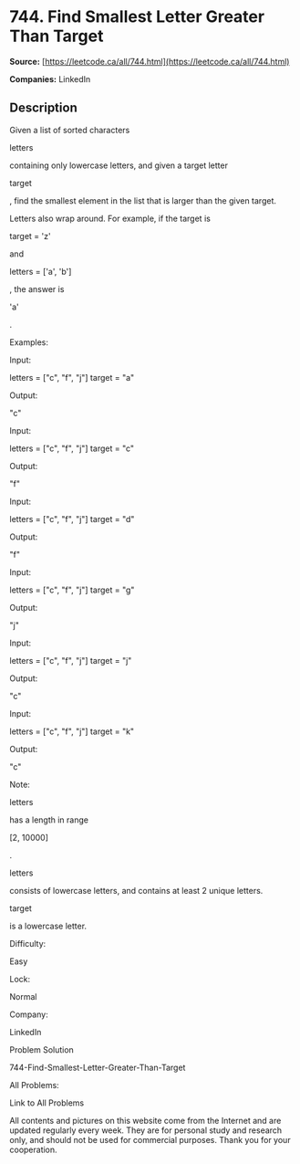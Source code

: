 # 744. Find Smallest Letter Greater Than Target

**Source:** [https://leetcode.ca/all/744.html](https://leetcode.ca/all/744.html)

**Companies:** LinkedIn

## Description

Given a list of sorted characters

letters

containing only lowercase letters,
        and given a target letter

target

, find the smallest element in the list that is
        larger than the given target.

Letters also wrap around. For example, if the target is

target = 'z'

and

letters
        = ['a', 'b']

, the answer is

'a'

.

Examples:

Input:

letters = ["c", "f", "j"]
target = "a"

Output:

"c"

Input:

letters = ["c", "f", "j"]
target = "c"

Output:

"f"

Input:

letters = ["c", "f", "j"]
target = "d"

Output:

"f"

Input:

letters = ["c", "f", "j"]
target = "g"

Output:

"j"

Input:

letters = ["c", "f", "j"]
target = "j"

Output:

"c"

Input:

letters = ["c", "f", "j"]
target = "k"

Output:

"c"

Note:

letters

has a length in range

[2, 10000]

.

letters

consists of lowercase letters, and contains at least 2 unique
            letters.

target

is a lowercase letter.

Difficulty:

Easy

Lock:

Normal

Company:

LinkedIn

Problem Solution

744-Find-Smallest-Letter-Greater-Than-Target

All Problems:

Link to All Problems

All contents and pictures on this website come from the Internet and are updated regularly every week. They are for personal study and research only, and should not be used for commercial purposes. Thank you for your cooperation.

